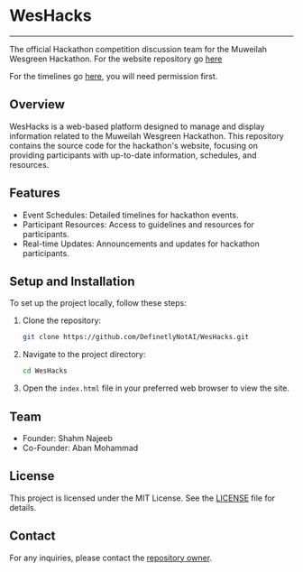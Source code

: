 # WesHacks

---

The official Hackathon competition discussion team for the Muweilah Wesgreen Hackathon.
For the website repository go [here](https://github.com/DefinetlyNotAI/WesHacks)

For the timelines go [here](https://github.com/users/DefinetlyNotAI/projects/6/views/1), you will need permission first.

## Overview
WesHacks is a web-based platform designed to manage and display information related to the Muweilah Wesgreen Hackathon. This repository contains the source code for the hackathon's website, focusing on providing participants with up-to-date information, schedules, and resources.

## Features
- Event Schedules: Detailed timelines for hackathon events.
- Participant Resources: Access to guidelines and resources for participants.
- Real-time Updates: Announcements and updates for hackathon participants.

## Setup and Installation
To set up the project locally, follow these steps:
1. Clone the repository:
   ```sh
   git clone https://github.com/DefinetlyNotAI/WesHacks.git
   ```
2. Navigate to the project directory:
   ```sh
   cd WesHacks
   ```
3. Open the `index.html` file in your preferred web browser to view the site.
   
## Team
- Founder: Shahm Najeeb
- Co-Founder: Aban Mohammad

## License
This project is licensed under the MIT License. See the [LICENSE](LICENSE) file for details.

## Contact
For any inquiries, please contact the [repository owner](mailto:Nirt_12023@outlook.com).
